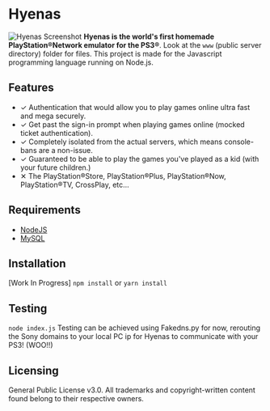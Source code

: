 # Hyenas

![Hyenas Screenshot](Screenshot.png?raw=true)
**Hyenas is the world's first homemade PlayStation®Network emulator for the PS3®**. Look at the `www` (public server directory) folder for files. This project is made for the Javascript programming language running on Node.js.

## Features

- ✓ Authentication that would allow you to play games online ultra fast and mega securely.
- ✓ Get past the sign-in prompt when playing games online (mocked ticket authentication).
- ✓ Completely isolated from the actual servers, which means console-bans are a non-issue.
- ✓ Guaranteed to be able to play the games you've played as a kid (with your future children.)
- ✕ The PlayStation®Store, PlayStation®Plus, PlayStation®Now, PlayStation®TV, CrossPlay, etc…

## Requirements
* [NodeJS](https://nodejs.org)
* [MySQL](https://www.mysql.com/downloads/)

## Installation
[Work In Progress]
`npm install` or `yarn install`

## Testing

`node index.js`
Testing can be achieved using Fakedns.py for now, rerouting the Sony domains to your local PC ip for Hyenas to communicate with your PS3! (WOO!!)

## Licensing

General Public License v3.0. All trademarks and copyright-written content found belong to their respective owners.
